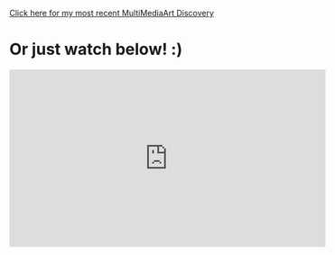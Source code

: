

<a href="https://www.youtube.com/watch?v=PP2hWvVyyUM"> Click here for my most recent MultiMediaArt Discovery</a>

<h1>Or just watch below! :)</h1>

<iframe width="560" height="315" src="https://www.youtube.com/embed/PP2hWvVyyUM" frameborder="0" allowfullscreen></iframe>
